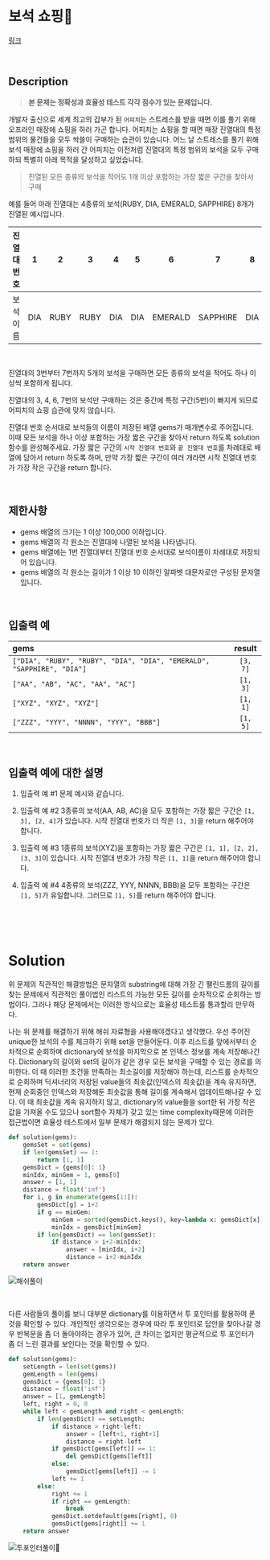 # 보석 쇼핑

[링크](https://programmers.co.kr/learn/courses/30/lessons/67258)

<br>

## Description

> **본 문제는 정확성과 효율성 테스트 각각 점수가 있는 문제입니다.**

개발자 출신으로 세계 최고의 갑부가 된 `어피치`는 스트레스를 받을 때면 이를 풀기 위해 오프라인 매장에 쇼핑을 하러 가곤 합니다.
어피치는 쇼핑을 할 때면 매장 진열대의 특정 범위의 물건들을 모두 싹쓸이 구매하는 습관이 있습니다.
어느 날 스트레스를 풀기 위해 보석 매장에 쇼핑을 하러 간 어피치는 이전처럼 진열대의 특정 범위의 보석을 모두 구매하되 특별히 아래 목적을 달성하고 싶었습니다.

> 진열된 모든 종류의 보석을 적어도 1개 이상 포함하는 가장 짧은 구간을 찾아서 구매

예를 들어 아래 진열대는 4종류의 보석(RUBY, DIA, EMERALD, SAPPHIRE) 8개가 진열된 예시입니다.

| 진열대 번호 |	1 |	2 |	3 |	4 |	5 |	6 |	7 |	8 |
| :-:| :-:| :-:| :-:| :-:| :-:| :-:| :-:| :-:|
| 보석 이름 |	DIA |	RUBY |	RUBY |	DIA |	DIA |	EMERALD |	SAPPHIRE |	DIA |

<br>

진열대의 3번부터 7번까지 5개의 보석을 구매하면 모든 종류의 보석을 적어도 하나 이상씩 포함하게 됩니다.

진열대의 3, 4, 6, 7번의 보석만 구매하는 것은 중간에 특정 구간(5번)이 빠지게 되므로 어피치의 쇼핑 습관에 맞지 않습니다.

진열대 번호 순서대로 보석들의 이름이 저장된 배열 gems가 매개변수로 주어집니다. 이때 모든 보석을 하나 이상 포함하는 가장 짧은 구간을 찾아서 return 하도록 solution 함수를 완성해주세요.
가장 짧은 구간의 `시작 진열대 번호`와 `끝 진열대 번호`를 차례대로 배열에 담아서 return 하도록 하며, 만약 가장 짧은 구간이 여러 개라면 시작 진열대 번호가 가장 작은 구간을 return 합니다.

<br>

## 제한사항
- gems 배열의 크기는 1 이상 100,000 이하입니다.
- gems 배열의 각 원소는 진열대에 나열된 보석을 나타냅니다.
- gems 배열에는 1번 진열대부터 진열대 번호 순서대로 보석이름이 차례대로 저장되어 있습니다.
- gems 배열의 각 원소는 길이가 1 이상 10 이하인 알파벳 대문자로만 구성된 문자열입니다.

<br>

## 입출력 예

| gems | result |
| :- | :-: |
| `["DIA", "RUBY", "RUBY", "DIA", "DIA", "EMERALD", "SAPPHIRE", "DIA"]`	| `[3, 7]` |
| `["AA", "AB", "AC", "AA", "AC"]` |	`[1, 3]` |
| `["XYZ", "XYZ", "XYZ"]` |	`[1, 1]` |
| `["ZZZ", "YYY", "NNNN", "YYY", "BBB"]` |	`[1, 5]` |

<br>

## 입출력 예에 대한 설명

1. 입출력 예 #1
    문제 예시와 같습니다.

2. 입출력 예 #2
    3종류의 보석(AA, AB, AC)을 모두 포함하는 가장 짧은 구간은 `[1, 3], [2, 4]`가 있습니다.
    시작 진열대 번호가 더 작은 `[1, 3]`을 return 해주어야 합니다.

3. 입출력 예 #3
    1종류의 보석(XYZ)을 포함하는 가장 짧은 구간은 `[1, 1], [2, 2], [3, 3]`이 있습니다.
    시작 진열대 번호가 가장 작은 `[1, 1]`을 return 해주어야 합니다.

4. 입출력 예 #4
    4종류의 보석(ZZZ, YYY, NNNN, BBB)을 모두 포함하는 구간은 `[1, 5]`가 유일합니다.
    그러므로 `[1, 5]`를 return 해주어야 합니다.

<br>
<br>
<br>

# Solution

위 문제의 직관적인 해결방법은 문자열의 substring에 대해 가장 긴 팰린드롬의 길이를 찾는 문제에서 직관적인 풀이법인 리스트의 가능한 모든 길이를 순차적으로 순회하는 방법이다. 그러나 해당 문제에서는 이러한 방식으로는 효율성 테스트를 통과할리 만무하다.

나는 위 문제를 해결하기 위해 해쉬 자료형을 사용해야겠다고 생각했다. 
우선 주어진 unique한 보석의 수를 체크하기 위해 set을 만들어둔다. 이후 리스트를 앞에서부터 순차적으로 순회하며 dictionary에 보석을 마지막으로 본 인덱스 정보를 계속 저장해나간다. Dictionary의 길이와 set의 길이가 같은 경우 모든 보석을 구매할 수 있는 경로를 의미한다. 이 때 이러한 조건을 만족하는 최소길이를 저장해야 하는데, 리스트를 순차적으로 순회하며 딕셔너리의 저장된 value들의 최솟값(인덱스의 최솟값)을 계속 유지하면, 현재 순회중인 인덱스와 저장해둔 최솟값을 통해 길이를 계속해서 업데이트해나갈 수 있다.
이 때 최솟값을 계속 유지하지 않고, dictionary의 value들을 sort한 뒤 가장 작은 값을 가져올 수도 있으나 sort함수 자체가 갖고 있는 time complexity때문에 이러한 접근법이면 효율성 테스트에서 일부 문제가 해결되지 않는 문제가 있다.

```python
def solution(gems):
    gemsSet = set(gems)
    if len(gemsSet) == 1:
        return [1, 1]
    gemsDict = {gems[0]: 1}
    minIdx, minGem = 1, gems[0]
    answer = [1, 1]
    distance = float('inf')
    for i, g in enumerate(gems[1:]):
        gemsDict[g] = i+2
        if g == minGem:
            minGem = sorted(gemsDict.keys(), key=lambda x: gemsDict[x])[0]
            minIdx = gemsDict[minGem]
        if len(gemsDict) == len(gemsSet):
            if distance > i+2-minIdx:
                answer = [minIdx, i+2]
                distance = i+2-minIdx
    return answer
```
![해쉬풀이](https://i.imgur.com/fjlJBgk.png)

<br>

다른 사람들의 풀이를 보니 대부분 dictionary를 이용하면서 투 포인터를 활용하여 푼 것을 확인할 수 있다. 개인적인 생각으로는 경우에 따라 투 포인터로 답안을 찾아나갈 경우 반복문을 좀 더 돌아야하는 경우가 있어, 큰 차이는 없지만 평균적으로 투 포인터가 좀 더 느린 결과를 보인다는 것을 확인할 수 있다.

```python
def solution(gems):
    setLength = len(set(gems))
    gemLength = len(gems)
    gemsDict = {gems[0]: 1}
    distance = float('inf')
    answer = [1, gemLength]
    left, right = 0, 0
    while left < gemLength and right < gemLength:
        if len(gemsDict) == setLength:
            if distance > right-left:
                answer = [left+1, right+1]
                distance = right-left
            if gemsDict[gems[left]] == 1:
                del gemsDict[gems[left]]
            else:
                gemsDict[gems[left]] -= 1
            left += 1
        else:
            right += 1
            if right == gemLength:
                break
            gemsDict.setdefault(gems[right], 0)
            gemsDict[gems[right]] += 1
    return answer
```

![투포인터풀이](https://i.imgur.com/SKKCwnm.png)